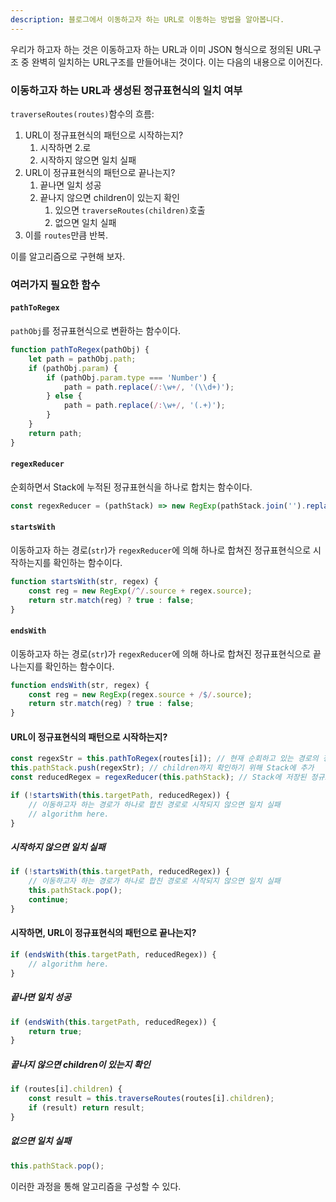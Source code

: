 ```yaml
---
description: 블로그에서 이동하고자 하는 URL로 이동하는 방법을 알아봅니다.
---
```


우리가 하고자 하는 것은 이동하고자 하는 URL과 이미 JSON 형식으로 정의된 URL구조 중 완벽히 일치하는 URL구조를 만들어내는 것이다. 이는 다음의 내용으로 이어진다.

### 이동하고자 하는 URL과 생성된 정규표현식의 일치 여부

`traverseRoutes(routes)`함수의 흐름:

1. URL이 정규표현식의 패턴으로 시작하는지?
   1. 시작하면 2.로
   2. 시작하지 않으면 일치 실패
2. URL이 정규표현식의 패턴으로 끝나는지?
   1. 끝나면 일치 성공
   2. 끝나지 않으면 children이 있는지 확인
      1. 있으면 `traverseRoutes(children)`호출
      2. 없으면 일치 실패
3. 이를 `routes`만큼 반복.

이를 알고리즘으로 구현해 보자.

### 여러가지 필요한 함수

#### `pathToRegex`

`pathObj`를 정규표현식으로 변환하는 함수이다.

```javascript
function pathToRegex(pathObj) {
    let path = pathObj.path;
    if (pathObj.param) {
        if (pathObj.param.type === 'Number') {
            path = path.replace(/:\w+/, '(\\d+)');
        } else {
            path = path.replace(/:\w+/, '(.+)');
        }
    }
    return path;
}
```

#### `regexReducer`

순회하면서 Stack에 누적된 정규표현식을 하나로 합치는 함수이다.

```javascript
const regexReducer = (pathStack) => new RegExp(pathStack.join('').replace(/\/+/, '/'));
```

#### `startsWith`

이동하고자 하는 경로(`str`)가 `regexReducer`에 의해 하나로 합쳐진 정규표현식으로 시작하는지를 확인하는 함수이다.

```javascript
function startsWith(str, regex) {
    const reg = new RegExp(/^/.source + regex.source);
    return str.match(reg) ? true : false;
}
```

#### `endsWith`

이동하고자 하는 경로(`str`)가 `regexReducer`에 의해 하나로 합쳐진 정규표현식으로 끝나는지를 확인하는 함수이다.

```javascript
function endsWith(str, regex) {
    const reg = new RegExp(regex.source + /$/.source);
    return str.match(reg) ? true : false;
}
```

#### URL이 정규표현식의 패턴으로 시작하는지?

```javascript
const regexStr = this.pathToRegex(routes[i]); // 현재 순회하고 있는 경로의 정규표현식
this.pathStack.push(regexStr); // children까지 확인하기 위해 Stack에 추가
const reducedRegex = regexReducer(this.pathStack); // Stack에 저장된 정규표현식을 하나로 합침

if (!startsWith(this.targetPath, reducedRegex)) {
    // 이동하고자 하는 경로가 하나로 합친 경로로 시작되지 않으면 일치 실패
    // algorithm here.
}
```

##### 시작하지 않으면 일치 실패

```javascript
if (!startsWith(this.targetPath, reducedRegex)) {
    // 이동하고자 하는 경로가 하나로 합친 경로로 시작되지 않으면 일치 실패
    this.pathStack.pop();
    continue;
}
```

#### 시작하면, URL이 정규표현식의 패턴으로 끝나는지?

```javascript
if (endsWith(this.targetPath, reducedRegex)) {
    // algorithm here.
}
```

##### 끝나면 일치 성공

```javascript
if (endsWith(this.targetPath, reducedRegex)) {
    return true;
}
```

##### 끝나지 않으면 children이 있는지 확인

```javascript
if (routes[i].children) {
    const result = this.traverseRoutes(routes[i].children);
    if (result) return result;
}
```

##### 없으면 일치 실패

```javascript
this.pathStack.pop();
```

이러한 과정을 통해 알고리즘을 구성할 수 있다.
